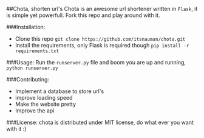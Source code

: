 ##Chota, shorten url's
Chota is an awesome url shortener written in `Flask`, it is simple yet powerfull. Fork this repo and play around with it.

###Installation:
 - Clone this repo ```git clone https://github.com/itsnauman/chota.git```
 - Install the requirements, only Flask is required though ```pip install -r requirements.txt```

###Usage:
Run the `runserver.py` file and boom you are up and running, `python runserver.py`

###Contributing:
 - Implement a database to store url's
 - improve loading speed
 - Make the website pretty
 - Improve the api

###License:
chota is distributed under MIT license, do what ever you want with it :)
